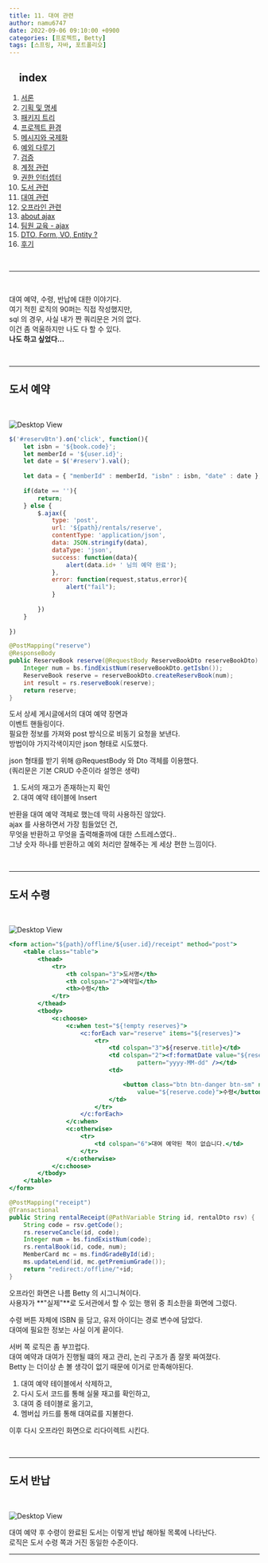 ```yaml
---
title: 11. 대여 관련
author: namu6747
date: 2022-09-06 09:10:00 +0900
categories: [프로젝트, Betty]
tags: [스프링, 자바, 포트폴리오]
---
```


## &nbsp;&nbsp;&nbsp; index
1. [서론](/posts/project-betty-1/)
2. [기획 및 명세](/posts/project-betty-2-concept/)
3. [패키지 트리](/posts/project-betty-3-package-tree/)
4. [프로젝트 환경](/posts/project-betty-4-config/)
5. [메시지와 국제화](/posts/project-betty-5-message/)
6. [예외 다루기](/posts/project-betty-6-exception/)
7. [검증](/posts/project-betty-7-validation/)
8. [계정 관련](/posts/project-betty-8-sign/)
9. [권한 인터셉터](/posts/project-betty-9-interceptor/)
10. [도서 관련](/posts/project-betty-10-book/)
11. [대여 관련](/posts/project-betty-11-rental/)
12. [오프라인 관련](/posts/project-betty-12-offline/)
13. [about ajax](/posts/project-betty-13-ajax/)
14. [팀원 교육 - ajax](/posts/project-betty-14-edu-ajax/)
15. [DTO, Form, VO, Entity ?](/posts/project-betty-15-object/)
16. [후기](/posts/project-betty-16-review/)

<br/>
<hr/>
<br/>

대여 예약, 수령, 반납에 대한 이야기다.  
여기 적힌 로직의 90퍼는 직접 작성했지만,  
sql 의 경우, 사실 내가 짠 쿼리문은 거의 없다.  
이건 좀 억울하지만 나도 다 할 수 있다.  
**나도 하고 싶었다...**

<br/>
<hr/>


## 도서 예약
<br/>

![Desktop View](/assets/img/betty/rental/reserve.png)


```jsx
$('#reservBtn').on('click', function(){
    let isbn = '${book.code}';
    let memberId = '${user.id}';
    let date = $('#reserv').val();
    
    let data = { "memberId" : memberId, "isbn" : isbn, "date" : date };
    
    if(date == ''){
        return;
    } else {
        $.ajax({
            type: 'post',
            url: '${path}/rentals/reserve',
            contentType: 'application/json',
            data: JSON.stringify(data),
            dataType: 'json',
            success: function(data){
                alert(data.id+ ' 님의 예약 완료');
            },
            error: function(request,status,error){
                alert("fail");
            }	
            
        })
    }
    
})

```

```java
@PostMapping("reserve")
@ResponseBody
public ReserveBook reserve(@RequestBody ReserveBookDto reserveBookDto) {
    Integer num = bs.findExistNum(reserveBookDto.getIsbn());
    ReserveBook reserve = reserveBookDto.createReservBook(num);
    int result = rs.reserveBook(reserve);
    return reserve;
}
```

도서 상세 게시글에서의 대여 예약 장면과  
이벤트 핸들링이다.  
필요한 정보를 가져와 post 방식으로 비동기 요청을 보낸다.  
방법이야 가지각색이지만 json 형태로 시도했다.  

json 형태를 받기 위해 @RequestBody 와 Dto 객체를 이용했다.  
(쿼리문은 기본 CRUD 수준이라 설명은 생략)  

1. 도서의 재고가 존재하는지 확인
2. 대여 예약 테이블에 Insert

반환을 대여 예약 객체로 했는데 딱히 사용하진 않았다.  
ajax 를 사용하면서 가장 힘들었던 건,  
무엇을 반환하고 무엇을 출력해줄까에 대한 스트레스였다..   
그냥 숫자 하나를 반환하고 예외 처리만 잘해주는 게 세상 편한 느낌이다.  

<br/>
<hr/>

## 도서 수령
<br/>

<!--  -->
![Desktop View](/assets/img/betty/rental/offline.png)

```jsx
<form action="${path}/offline/${user.id}/receipt" method="post">
    <table class="table">
        <thead>
            <tr>
                <th colspan="3">도서명</th>
                <th colspan="2">예약일</th>
                <th>수령</th>
            </tr>
        </thead>
        <tbody>
            <c:choose>
                <c:when test="${!empty reserves}">
                    <c:forEach var="reserve" items="${reserves}">
                        <tr>
                            <td colspan="3">${reserve.title}</td>
                            <td colspan="2"><f:formatDate value="${reserve.date}"
                                    pattern="yyyy-MM-dd" /></td>
                            <td>

                                <button class="btn btn-danger btn-sm" name="code"
                                    value="${reserve.code}">수령</button>
                            </td>
                        </tr>
                    </c:forEach>
                </c:when>
                <c:otherwise>
                    <tr>
                        <td colspan="6">대여 예약된 책이 없습니다.</td>
                    </tr>
                </c:otherwise>
            </c:choose>
        </tbody>
    </table>
</form>
```
```java
@PostMapping("receipt")
@Transactional
public String rentalReceipt(@PathVariable String id, rentalDto rsv) {
    String code = rsv.getCode();
    rs.reserveCancle(id, code);
    Integer num = bs.findExistNum(code);
    rs.rentalBook(id, code, num);
    MemberCard mc = ms.findGradeById(id);		
    ms.updateLend(id, mc.getPremiumGrade());		
    return "redirect:/offline/"+id;
}
```

오프라인 화면은 나름 Betty 의 시그니쳐이다.  
사용자가 **"실제"**로 도서관에서 할 수 있는 행위 중 최소한을 화면에 그렸다.  

수령 버튼 자체에 ISBN 을 담고, 유저 아이디는 경로 변수에 담았다.  
대여에 필요한 정보는 사실 이게 끝이다.  

서버 쪽 로직은 좀 부끄럽다.  
대여 예약과 대여가 진행될 떄의 재고 관리, 논리 구조가 좀 잘못 짜여졌다.  
Betty 는 더이상 손 볼 생각이 없기 때문에 이거로 만족해야된다.  

1. 대여 예약 테이블에서 삭제하고,  
2. 다시 도서 코드를 통해 실물 재고를 확인하고,  
3. 대여 중 테이블로 옮기고,  
4. 멤버십 카드를 통해 대여료를 지불한다.  

이후 다시 오프라인 화면으로 리다이렉트 시킨다.  

<br/>
<hr/>

## 도서 반납
<br/>

![Desktop View](/assets/img/betty/rental/rental.png)

대여 예약 후 수령이 완료된 도서는 이렇게 반납 해야될 목록에 나타난다.  
로직은 도서 수령 쪽과 거진 동일한 수준이다.  
<hr/>
